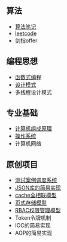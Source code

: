 ## 算法

* [算法笔记](算法/算法笔记/README.md)
* [leetcode](算法/leetcode/README.md)
* 剑指offer

## 编程思想

* [函数式编程](编程思想/函数编程/README.md)
* [设计模式](编程思想/设计模式/README.md)
* 多线程设计模式

## 专业基础

* [计算机组成原理](专业基础/计算机组成原理/README.md)
* [操作系统](专业基础/操作系统/README.md)
* 计算机网络

## 原创项目

* [测试案例调度系统](项目/案例调度/测试案例调度系统.md)
* [JSON库的简易实现](https://github.com/zzzz76/jsoncpp)
* [cache全相联模型](项目/cache/cache全相联模型.md)
* [页式存储模型](项目/虚拟存储/页式存储模型.md)
* [RBAC权限管理模型](项目/权限管理/RBAC权限管理模型.md)
* Token令牌机制
* IOC的简易实现
* AOP的简易实现

